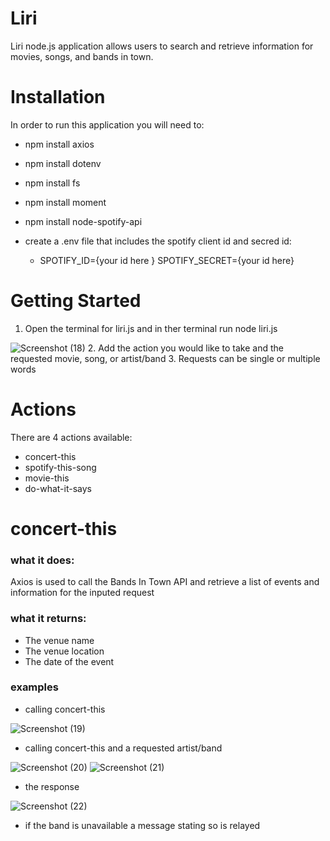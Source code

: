 # Liri
Liri node.js application allows users to search and retrieve information for movies, songs, and bands in town.

# Installation
In order to run this application you will need to:
- npm install axios
- npm install dotenv
- npm install fs
- npm install moment
- npm install node-spotify-api
- create a .env file that includes the spotify client id and secred id:

  - SPOTIFY_ID={your id here }
SPOTIFY_SECRET={your id here}

# Getting Started
1. Open the terminal for liri.js and in ther terminal run node liri.js

![Screenshot (18)](https://user-images.githubusercontent.com/46547100/56335246-bce38b00-6169-11e9-946e-a122841d55b5.png)
2. Add the action you would like to take and the requested movie, song, or artist/band
3. Requests can be single or multiple words

# Actions
 There are 4 actions available:
 - concert-this
 - spotify-this-song
 - movie-this
 - do-what-it-says
 
 # concert-this
 ### what it does:
 Axios is used to call the Bands In Town API and retrieve a list of events and information for the inputed request
 ### what it returns:
 * The venue name
 * The venue location
 * The date of the event
 ### examples
 * calling concert-this
 
 ![Screenshot (19)](https://user-images.githubusercontent.com/46547100/56335247-bce38b00-6169-11e9-9feb-4ff34c698c9f.png)
 * calling concert-this and a requested artist/band
 
 ![Screenshot (20)](https://user-images.githubusercontent.com/46547100/56335248-bce38b00-6169-11e9-9933-befe3593339e.png)
 ![Screenshot (21)](https://user-images.githubusercontent.com/46547100/56335249-bce38b00-6169-11e9-8316-90bfdb18b5b0.png)
* the response 

![Screenshot (22)](https://user-images.githubusercontent.com/46547100/56335250-bce38b00-6169-11e9-8b93-04dbedd59392.png)
* if the band is unavailable a message stating so is relayed
 
  
